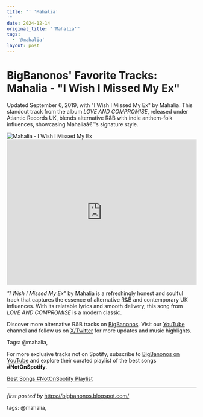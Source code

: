 ```yaml
---
title: "' 'Mahalia'
'"
date: 2024-12-14
original_title: "'Mahalia'"
tags:
  - '@mahalia'
layout: post
---
```

<!-- Post Title -->
<h1 >BigBanonos' Favorite Tracks: Mahalia - "I Wish I Missed My Ex"</h1> <!-- Introductory Text -->
<p >Updated September 6, 2019, with "I Wish I Missed My Ex" by Mahalia. This standout track from the album <em>LOVE AND COMPROMISE</em>, released under Atlantic Records UK, blends alternative R&B with indie anthem-folk influences, showcasing Mahaliaâ€™s signature style.</p> <!-- Featured Image -->
<div > <img src="https://subpop-img.s3.amazonaws.com/asset/artist_images/attachments/000/009/897/original/magictrick3.jpg?1680121412" alt="Mahalia - I Wish I Missed My Ex" />
</div> <!-- YouTube Video Embed -->
<div > <iframe width="100%" height="385" src="https://www.youtube.com/embed/a7kT52xL-7g" title="Mahalia - I Wish I Missed My Ex" frameborder="0" allow="accelerometer; autoplay; clipboard-write; encrypted-media; gyroscope; picture-in-picture; web-share" referrerpolicy="strict-origin-when-cross-origin" allowfullscreen></iframe>
</div> <!-- Song Information -->
<div > <p><em>"I Wish I Missed My Ex"</em> by Mahalia is a refreshingly honest and soulful track that captures the essence of alternative R&B and contemporary UK influences. With its relatable lyrics and smooth delivery, this song from <em>LOVE AND COMPROMISE</em> is a modern classic.</p>
</div> <!-- Footer Links -->
<div > <p>Discover more alternative R&B tracks on <a href="https://bigbanonos.blogspot.com/" target="_blank">BigBanonos</a>. Visit our <a href="https://www.youtube.com/@BigBanonos" target="_blank">YouTube</a> channel and follow us on <a href="https://x.com/bigbanonos" target="_blank">X/Twitter</a> for more updates and music highlights.</p>
</div> <!-- Tags -->
<p >Tags: @mahalia,</p>


<!--Subscribe and Playlist Links-->
<div>
    <p>For more exclusive tracks not on Spotify, subscribe to <a href="https://www.youtube.com/@BigBanonos" target="_blank">BigBanonos on YouTube</a> and explore their curated playlist of the best songs <strong>#NotOnSpotify</strong>.</p>
    <p><a href="https://www.youtube.com/playlist?list=PLtuNtuTatqI0kFahUCbtbfenC_ET5O_tr" target="_blank">Best Songs #NotOnSpotify Playlist<br /></a></p></div>

<hr />

<p><em>first posted by</em> <a href="https://bigbanonos.blogspot.com/" rel="noopener" target="_new">https://bigbanonos.blogspot.com/</a></p>

<p>tags: @mahalia,</p>
